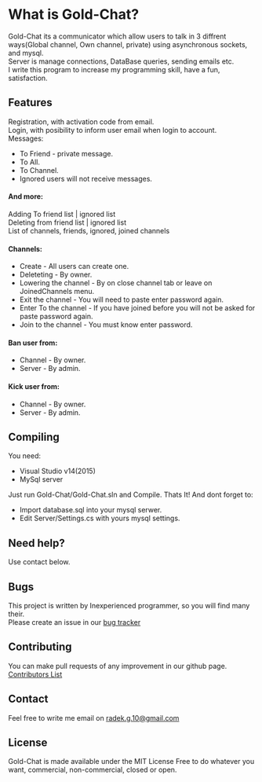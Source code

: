 # What is Gold-Chat?

Gold-Chat its a communicator which allow users to talk in 3 diffrent ways(Global channel, Own channel, private)
using asynchronous sockets, and mysql. <br />
Server is manage connections, DataBase queries, sending emails etc. <br />
I write this program to increase my programming skill, have a fun, satisfaction.

## Features
Registration, with activation code from email. <br />
Login, with posibility to inform user email when login to account. <br />
Messages: <br />
* To Friend - private message.
* To All.
* To Channel.
* Ignored users will not receive messages.

#### And more:
Adding To friend list | ignored list <br />
Deleting from friend list | ignored list <br />
List of channels, friends, ignored, joined channels <br />

#### Channels:
* Create - All users can create one. <br />
* Deleteting - By owner. <br />
* Lowering the channel - By on close channel tab or leave on JoinedChannels menu. <br />
* Exit the channel - You will need to paste enter password again. <br />
* Enter To the channel - If you have joined before you will not be asked for paste password again. <br />
* Join to the channel - You must know enter password. <br />

#### Ban user from:
* Channel - By owner. <br />
* Server - By admin. <br />
#### Kick user from:
* Channel - By owner. <br />
* Server - By admin. <br />

## Compiling

You need:
* Visual Studio v14(2015)
* MySql server

Just run Gold-Chat/Gold-Chat.sln and Compile. Thats It!
And dont forget to:
* Import database.sql into your mysql serwer.
* Edit Server/Settings.cs with yours mysql settings.

## Need help?

Use contact below.

## Bugs

This project is written by Inexperienced programmer, so you will find many their. <br />
Please create an issue in our [bug tracker](https://github.com/Radseq/Gold-Chat/issues)

## Contributing

You can make pull requests of any improvement in our github page.
[Contributors List](https://github.com/Radseq/Gold-Chat/graphs/contributors)

## Contact

Feel free to write me email on radek.g.10@gmail.com

## License

Gold-Chat is made available under the MIT License 
Free to do whatever you want, commercial, non-commercial, closed or open.

